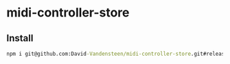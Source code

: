 # midi-controller-store

## Install
```cmd
npm i git@github.com:David-Vandensteen/midi-controller-store.git#release/1.0.0
```
